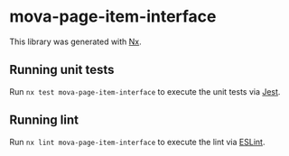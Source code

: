 # mova-page-item-interface

This library was generated with [Nx](https://nx.dev).

## Running unit tests

Run `nx test mova-page-item-interface` to execute the unit tests via [Jest](https://jestjs.io).

## Running lint

Run `nx lint mova-page-item-interface` to execute the lint via [ESLint](https://eslint.org/).
